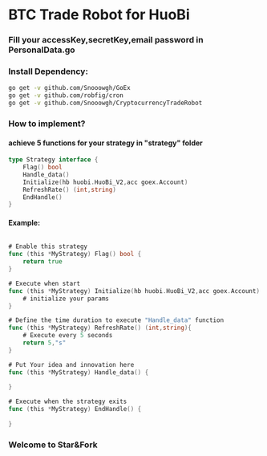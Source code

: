 # BTC Trade Robot for HuoBi
### Fill your accessKey,secretKey,email password in PersonalData.go 
### Install Dependency:
```bash
go get -v github.com/Snooowgh/GoEx
go get -v github.com/robfig/cron
go get -v github.com/Snooowgh/CryptocurrencyTradeRobot
```

### How to implement?
#### achieve 5 functions for your strategy in "strategy" folder
```Go
type Strategy interface {
	Flag() bool            
	Handle_data()
	Initialize(hb huobi.HuoBi_V2,acc goex.Account)
	RefreshRate() (int,string)
	EndHandle()
}
```

#### Example:
```Go

# Enable this strategy
func (this *MyStrategy) Flag() bool {
	return true
}

# Execute when start
func (this *MyStrategy) Initialize(hb huobi.HuoBi_V2,acc goex.Account)  {
	# initialize your params
}

# Define the time duration to execute "Handle_data" function
func (this *MyStrategy) RefreshRate() (int,string){
	# Execute every 5 seconds
	return 5,"s"
}

# Put Your idea and innovation here
func (this *MyStrategy) Handle_data() {
	
}

# Execute when the strategy exits
func (this *MyStrategy) EndHandle() {
	
}
```

### Welcome to Star&Fork